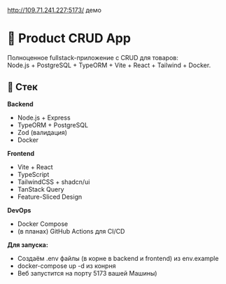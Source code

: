 http://109.71.241.227:5173/
демо

# 🛒 Product CRUD App

Полноценное fullstack-приложение с CRUD для товаров:  
Node.js + PostgreSQL + TypeORM + Vite + React + Tailwind + Docker.

## 🚀 Стек

**Backend**  
- Node.js + Express  
- TypeORM + PostgreSQL  
- Zod (валидация)  
- Docker  

**Frontend**  
- Vite + React  
- TypeScript  
- TailwindCSS + shadcn/ui  
- TanStack Query  
- Feature-Sliced Design  

**DevOps**  
- Docker Compose  
- (в планах) GitHub Actions для CI/CD

**Для запуска:**
- Создаём .env файлы (в корне в backend и frontend) из env.example
- docker-compose up -d из конрня
- Веб запустится на порту 5173 вашей Машины)
